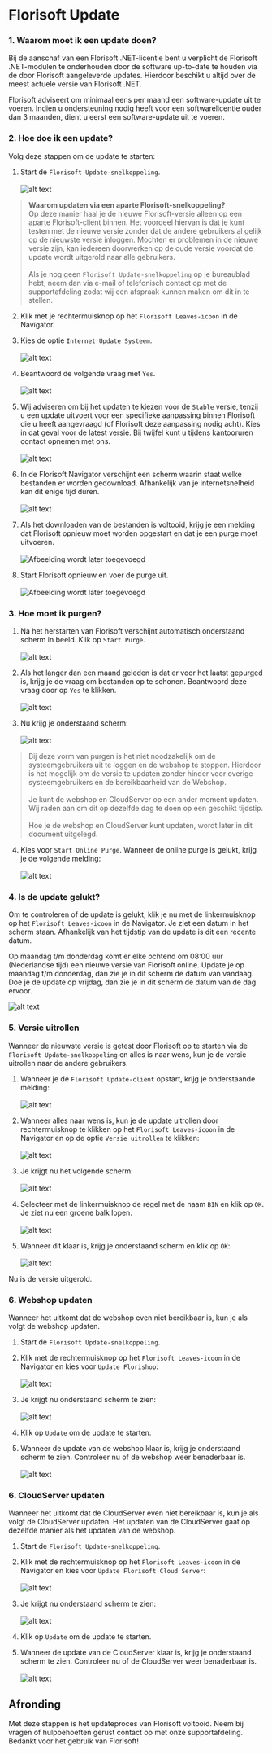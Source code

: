 # Florisoft Update

### 1. Waarom moet ik een update doen?
Bij de aanschaf van een Florisoft .NET-licentie bent u verplicht de Florisoft .NET-modulen te onderhouden door de software up-to-date te houden via de door Florisoft aangeleverde updates. Hierdoor beschikt u altijd over de meest actuele versie van Florisoft .NET. 

Florisoft adviseert om minimaal eens per maand een software-update uit te voeren. Indien u ondersteuning nodig heeft voor een softwarelicentie ouder dan 3 maanden, dient u eerst een software-update uit te voeren.  

### 2. Hoe doe ik een update?
Volg deze stappen om de update te starten:

1. Start de `Florisoft Update-snelkoppeling`.<br><br>
![alt text](Media/image.png)

> **Waarom updaten via een aparte Florisoft-snelkoppeling?**<br>
Op deze manier haal je de nieuwe Florisoft-versie alleen op een aparte Florisoft-client binnen. Het voordeel hiervan is dat je kunt testen met de nieuwe versie zonder dat de andere gebruikers al gelijk op de nieuwste versie inloggen. Mochten er problemen in de nieuwe versie zijn, kan iedereen doorwerken op de oude versie voordat de update wordt uitgerold naar alle gebruikers.
<br><br>
Als je nog geen `Florisoft Update-snelkoppeling` op je bureaublad hebt, neem dan via e-mail of telefonisch contact op met de supportafdeling zodat wij een afspraak kunnen maken om dit in te stellen.

2. Klik met je rechtermuisknop op het `Florisoft Leaves-icoon` in de Navigator.

3. Kies de optie `Internet Update Systeem`.<br><br>
![alt text](Media/image-1.png)

4. Beantwoord de volgende vraag met `Yes`.<br><br>
![alt text](Media/image-2.png)

5. Wij adviseren om bij het updaten te kiezen voor de `Stable` versie, tenzij u een update uitvoert voor een specifieke aanpassing binnen Florisoft die u heeft aangevraagd (of Florisoft deze aanpassing nodig acht). Kies in dat geval voor de latest versie. Bij twijfel kunt u tijdens kantooruren contact opnemen met ons.
<br><br>
![alt text](Media/image-3.png)

6. In de Florisoft Navigator verschijnt een scherm waarin staat welke bestanden er worden gedownload. Afhankelijk van je internetsnelheid kan dit enige tijd duren.<br><br>
![alt text](Media/image-20.png)

7. Als het downloaden van de bestanden is voltooid, krijg je een melding dat Florisoft opnieuw moet worden opgestart en dat je een purge moet uitvoeren.<br><br>
![Afbeelding wordt later toegevoegd](Media/#)

8. Start Florisoft opnieuw en voer de purge uit.<br><br>
![Afbeelding wordt later toegevoegd](Media/#)

### 3. Hoe moet ik purgen?

1. Na het herstarten van Florisoft verschijnt automatisch onderstaand scherm in beeld. Klik op `Start Purge`.<br><br>
![alt text](Media/image-4.png)

2. Als het langer dan een maand geleden is dat er voor het laatst gepurged is, krijg je de vraag om bestanden op te schonen. Beantwoord deze vraag door op `Yes` te klikken.<br><br>
![alt text](Media/image-5.png)

3. Nu krijg je onderstaand scherm:<br><br>
![alt text](Media/image-6.png)

> Bij deze vorm van purgen is het niet noodzakelijk om de systeemgebruikers uit te loggen en de webshop te stoppen. Hierdoor is het mogelijk om de versie te updaten zonder hinder voor overige systeemgebruikers en de bereikbaarheid van de Webshop.<br><br>
Je kunt de webshop en CloudServer op een ander moment updaten. Wij raden aan om dit op dezelfde dag te doen op een geschikt tijdstip.<br><br>
Hoe je de webshop en CloudServer kunt updaten, wordt later in dit document uitgelegd.

4. Kies voor `Start Online Purge`. Wanneer de online purge is gelukt, krijg je de volgende melding:<br><br>
![alt text](Media/image-7.png)

### 4. Is de update gelukt?
Om te controleren of de update is gelukt, klik je nu met de linkermuisknop op het `Florisoft Leaves-icoon` in de Navigator. Je ziet een datum in het scherm staan. Afhankelijk van het tijdstip van de update is dit een recente datum.

Op maandag t/m donderdag komt er elke ochtend om 08:00 uur (Nederlandse tijd) een nieuwe versie van Florisoft online. Update je op maandag t/m donderdag, dan zie je in dit scherm de datum van vandaag. Doe je de update op vrijdag, dan zie je in dit scherm de datum van de dag ervoor.

![alt text](Media/image-8.png)

### 5. Versie uitrollen

Wanneer de nieuwste versie is getest door Florisoft op te starten via de `Florisoft Update-snelkoppeling` en alles is naar wens, kun je de versie uitrollen naar de andere gebruikers.

1. Wanneer je de `Florisoft Update-client` opstart, krijg je onderstaande melding:<br><br>
![alt text](Media/image-9.png)

2. Wanneer alles naar wens is, kun je de update uitrollen door rechtermuisknop te klikken op het `Florisoft Leaves-icoon` in de Navigator en op de optie `Versie uitrollen` te klikken:<br><br>
![alt text](Media/image-10.png)

3. Je krijgt nu het volgende scherm:<br><br>
![alt text](Media/image-11.png)

4. Selecteer met de linkermuisknop de regel met de naam `BIN` en klik op `OK`. Je ziet nu een groene balk lopen.<br><br>
![alt text](Media/image-12.png)

5. Wanneer dit klaar is, krijg je onderstaand scherm en klik op `OK`:<br><br>
![alt text](Media/image-13.png)

Nu is de versie uitgerold.

### 6. Webshop updaten

Wanneer het uitkomt dat de webshop even niet bereikbaar is, kun je als volgt de webshop updaten.

1. Start de `Florisoft Update-snelkoppeling`.

2. Klik met de rechtermuisknop op het `Florisoft Leaves-icoon` in de Navigator en kies voor `Update Florishop`:<br><br>
![alt text](Media/image-14.png)

3. Je krijgt nu onderstaand scherm te zien:<br><br>
![alt text](Media/image-15.png)

4. Klik op `Update` om de update te starten.

5. Wanneer de update van de webshop klaar is, krijg je onderstaand scherm te zien. Controleer nu of de webshop weer benaderbaar is.<br><br>
![alt text](Media/image-16.png)

### 6. CloudServer updaten

Wanneer het uitkomt dat de CloudServer even niet bereikbaar is, kun je als volgt de CloudServer updaten. Het updaten van de CloudServer gaat op dezelfde manier als het updaten van de webshop.

1. Start de `Florisoft Update-snelkoppeling`.
   
2. Klik met de rechtermuisknop op het `Florisoft Leaves-icoon` in de Navigator en kies voor `Update Florisoft Cloud Server`:<br><br>
![alt text](Media/image-17.png)

3. Je krijgt nu onderstaand scherm te zien:<br><br>
![alt text](Media/image-18.png)

4. Klik op `Update` om de update te starten.

5. Wanneer de update van de CloudServer klaar is, krijg je onderstaand scherm te zien. Controleer nu of de CloudServer weer benaderbaar is.<br><br>
![alt text](Media/image-19.png)

## Afronding

Met deze stappen is het updateproces van Florisoft voltooid. Neem bij vragen of hulpbehoeften gerust contact op met onze supportafdeling. Bedankt voor het gebruik van Florisoft!
